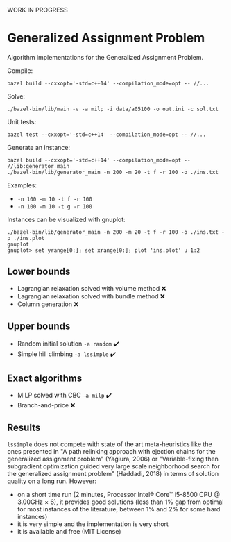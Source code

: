 WORK IN PROGRESS

# Generalized Assignment Problem

Algorithm implementations for the Generalized Assignment Problem.

Compile:
```
bazel build --cxxopt='-std=c++14' --compilation_mode=opt -- //...
```

Solve:
```
./bazel-bin/lib/main -v -a milp -i data/a05100 -o out.ini -c sol.txt
```

Unit tests:
```
bazel test --cxxopt='-std=c++14' --compilation_mode=opt -- //...
```

Generate an instance:
```
bazel build --cxxopt='-std=c++14' --compilation_mode=opt -- //lib:generator_main
./bazel-bin/lib/generator_main -n 200 -m 20 -t f -r 100 -o ./ins.txt
```

Examples:
- `-n 100 -m 10 -t f -r 100`
- `-n 100 -m 10 -t g -r 100`

Instances can be visualized with gnuplot:
```
./bazel-bin/lib/generator_main -n 200 -m 20 -t f -r 100 -o ./ins.txt -p ./ins.plot
gnuplot
gnuplot> set yrange[0:]; set xrange[0:]; plot 'ins.plot' u 1:2
```


## Lower bounds

- Lagrangian relaxation solved with volume method :x:
- Lagrangian relaxation solved with bundle method :x:
- Column generation :x:

## Upper bounds

- Random initial solution `-a random` :heavy_check_mark:
- Simple hill climbing `-a lssimple` :heavy_check_mark:

## Exact algorithms

- MILP solved with CBC `-a milp` :heavy_check_mark:
- Branch-and-price :x:

## Results


`lssimple` does not compete with state of the art meta-heuristics like the ones presented in "A path relinking approach with ejection chains for the generalized assignment problem" (Yagiura, 2006) or "Variable-fixing then subgradient optimization guided very large scale neighborhood search for the generalized assignment problem" (Haddadi, 2018) in terms of solution quality on a long run. However:
- on a short time run (2 minutes, Processor Intel® Core™ i5-8500 CPU @ 3.00GHz × 6), it provides good solutions (less than 1% gap from optimal for most instances of the literature, between 1% and 2% for some hard instances)
- it is very simple and the implementation is very short
- it is available and free (MIT License)

